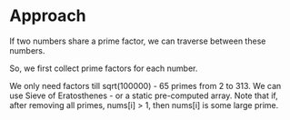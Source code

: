 # Approach

If two numbers share a prime factor, we can traverse between these numbers.

So, we first collect prime factors for each number.

We only need factors till sqrt(100000) - 65 primes from 2 to 313. We can use Sieve of Eratosthenes - or a static pre-computed array.
Note that if, after removing all primes, nums[i] > 1, then nums[i] is some large prime.

